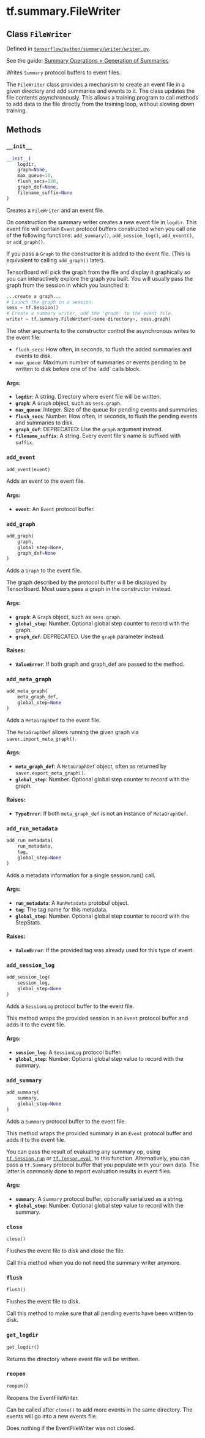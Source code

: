 <div itemscope itemtype="http://developers.google.com/ReferenceObject">
<meta itemprop="name" content="tf.summary.FileWriter" />
<meta itemprop="property" content="__init__"/>
<meta itemprop="property" content="add_event"/>
<meta itemprop="property" content="add_graph"/>
<meta itemprop="property" content="add_meta_graph"/>
<meta itemprop="property" content="add_run_metadata"/>
<meta itemprop="property" content="add_session_log"/>
<meta itemprop="property" content="add_summary"/>
<meta itemprop="property" content="close"/>
<meta itemprop="property" content="flush"/>
<meta itemprop="property" content="get_logdir"/>
<meta itemprop="property" content="reopen"/>
</div>

# tf.summary.FileWriter

## Class `FileWriter`





Defined in [`tensorflow/python/summary/writer/writer.py`](https://www.tensorflow.org/code/tensorflow/python/summary/writer/writer.py).

See the guide: [Summary Operations > Generation of Summaries](../../../../api_guides/python/summary.md#Generation_of_Summaries)

Writes `Summary` protocol buffers to event files.

The `FileWriter` class provides a mechanism to create an event file in a
given directory and add summaries and events to it. The class updates the
file contents asynchronously. This allows a training program to call methods
to add data to the file directly from the training loop, without slowing down
training.

## Methods

<h3 id="__init__"><code>__init__</code></h3>

``` python
__init__(
    logdir,
    graph=None,
    max_queue=10,
    flush_secs=120,
    graph_def=None,
    filename_suffix=None
)
```

Creates a `FileWriter` and an event file.

On construction the summary writer creates a new event file in `logdir`.
This event file will contain `Event` protocol buffers constructed when you
call one of the following functions: `add_summary()`, `add_session_log()`,
`add_event()`, or `add_graph()`.

If you pass a `Graph` to the constructor it is added to
the event file. (This is equivalent to calling `add_graph()` later).

TensorBoard will pick the graph from the file and display it graphically so
you can interactively explore the graph you built. You will usually pass
the graph from the session in which you launched it:

```python
...create a graph...
# Launch the graph in a session.
sess = tf.Session()
# Create a summary writer, add the 'graph' to the event file.
writer = tf.summary.FileWriter(<some-directory>, sess.graph)
```

The other arguments to the constructor control the asynchronous writes to
the event file:

*  `flush_secs`: How often, in seconds, to flush the added summaries
   and events to disk.
*  `max_queue`: Maximum number of summaries or events pending to be
   written to disk before one of the 'add' calls block.

#### Args:

* <b>`logdir`</b>: A string. Directory where event file will be written.
* <b>`graph`</b>: A `Graph` object, such as `sess.graph`.
* <b>`max_queue`</b>: Integer. Size of the queue for pending events and summaries.
* <b>`flush_secs`</b>: Number. How often, in seconds, to flush the
    pending events and summaries to disk.
* <b>`graph_def`</b>: DEPRECATED: Use the `graph` argument instead.
* <b>`filename_suffix`</b>: A string. Every event file's name is suffixed with
    `suffix`.

<h3 id="add_event"><code>add_event</code></h3>

``` python
add_event(event)
```

Adds an event to the event file.

#### Args:

* <b>`event`</b>: An `Event` protocol buffer.

<h3 id="add_graph"><code>add_graph</code></h3>

``` python
add_graph(
    graph,
    global_step=None,
    graph_def=None
)
```

Adds a `Graph` to the event file.

The graph described by the protocol buffer will be displayed by
TensorBoard. Most users pass a graph in the constructor instead.

#### Args:

* <b>`graph`</b>: A `Graph` object, such as `sess.graph`.
* <b>`global_step`</b>: Number. Optional global step counter to record with the
    graph.
* <b>`graph_def`</b>: DEPRECATED. Use the `graph` parameter instead.


#### Raises:

* <b>`ValueError`</b>: If both graph and graph_def are passed to the method.

<h3 id="add_meta_graph"><code>add_meta_graph</code></h3>

``` python
add_meta_graph(
    meta_graph_def,
    global_step=None
)
```

Adds a `MetaGraphDef` to the event file.

The `MetaGraphDef` allows running the given graph via
`saver.import_meta_graph()`.

#### Args:

* <b>`meta_graph_def`</b>: A `MetaGraphDef` object, often as returned by
    `saver.export_meta_graph()`.
* <b>`global_step`</b>: Number. Optional global step counter to record with the
    graph.


#### Raises:

* <b>`TypeError`</b>: If both `meta_graph_def` is not an instance of `MetaGraphDef`.

<h3 id="add_run_metadata"><code>add_run_metadata</code></h3>

``` python
add_run_metadata(
    run_metadata,
    tag,
    global_step=None
)
```

Adds a metadata information for a single session.run() call.

#### Args:

* <b>`run_metadata`</b>: A `RunMetadata` protobuf object.
* <b>`tag`</b>: The tag name for this metadata.
* <b>`global_step`</b>: Number. Optional global step counter to record with the
    StepStats.


#### Raises:

* <b>`ValueError`</b>: If the provided tag was already used for this type of event.

<h3 id="add_session_log"><code>add_session_log</code></h3>

``` python
add_session_log(
    session_log,
    global_step=None
)
```

Adds a `SessionLog` protocol buffer to the event file.

This method wraps the provided session in an `Event` protocol buffer
and adds it to the event file.

#### Args:

* <b>`session_log`</b>: A `SessionLog` protocol buffer.
* <b>`global_step`</b>: Number. Optional global step value to record with the
    summary.

<h3 id="add_summary"><code>add_summary</code></h3>

``` python
add_summary(
    summary,
    global_step=None
)
```

Adds a `Summary` protocol buffer to the event file.

This method wraps the provided summary in an `Event` protocol buffer
and adds it to the event file.

You can pass the result of evaluating any summary op, using
[`tf.Session.run`](../../tf/Session.md#run) or
[`tf.Tensor.eval`](../../tf/Tensor.md#eval), to this
function. Alternatively, you can pass a `tf.Summary` protocol
buffer that you populate with your own data. The latter is
commonly done to report evaluation results in event files.

#### Args:

* <b>`summary`</b>: A `Summary` protocol buffer, optionally serialized as a string.
* <b>`global_step`</b>: Number. Optional global step value to record with the
    summary.

<h3 id="close"><code>close</code></h3>

``` python
close()
```

Flushes the event file to disk and close the file.

Call this method when you do not need the summary writer anymore.

<h3 id="flush"><code>flush</code></h3>

``` python
flush()
```

Flushes the event file to disk.

Call this method to make sure that all pending events have been written to
disk.

<h3 id="get_logdir"><code>get_logdir</code></h3>

``` python
get_logdir()
```

Returns the directory where event file will be written.

<h3 id="reopen"><code>reopen</code></h3>

``` python
reopen()
```

Reopens the EventFileWriter.

Can be called after `close()` to add more events in the same directory.
The events will go into a new events file.

Does nothing if the EventFileWriter was not closed.



